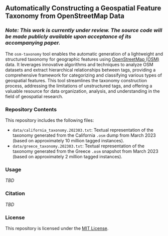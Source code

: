 ## Automatically Constructing a Geospatial Feature Taxonomy from OpenStreetMap Data

### _Note: This work is currently under review. The source code will be made publicly available upon acceptance of its accompanying paper._

The `osm-taxonomy` tool enables the automatic generation of a lightweight and structured taxonomy for geographic features using [OpenStreetMap (OSM)](https://www.openstreetmap.org/) data. It leverages innovative algorithms and techniques to analyze OSM datasets and extract hierarchical relationships between tags, providing a comprehensive framework for categorizing and classifying various types of geospatial features. This tool streamlines the taxonomy construction process, addressing the limitations of unstructured tags, and offering a valuable resource for data organization, analysis, and understanding in the field of geospatial research.

### Repository Contents

This repository includes the following files:

- `data/california_taxonomy.202303.txt`: Textual representation of the taxonomy generated from the California `.osm` dump from March 2023 (based on approximately 10 million tagged instances).
- `data/greece_taxonomy.202303.txt`: Textual representation of the taxonomy generated from the Greece `.osm` snapshot from March 2023 (based on approximately 2 million tagged instances).

### Usage
_TBD_

### Citation
_TBD_

### License
This repository is licensed under the [MIT License](https://raw.githubusercontent.com/basels/osm-taxonomy/main/LICENSE).